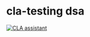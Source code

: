 # cla-testing dsa



[![CLA assistant](https://cla-assistant.io/readme/badge/unoplatform/cla-testing)](https://cla-assistant.io/unoplatform/cla-testing)
